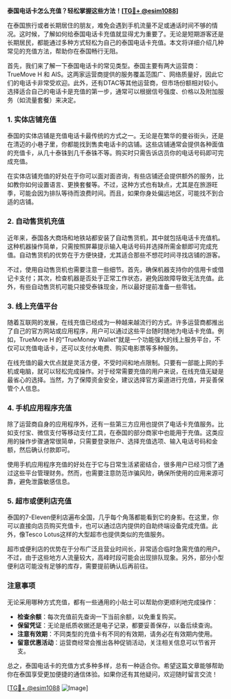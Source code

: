 **泰国电话卡怎么充值？轻松掌握这些方法！[[TG💪+ @esim1088](https://t.me/s/esim1088)]**

在泰国旅行或者长期居住的朋友，难免会遇到手机流量不足或通话时间不够的情况。这时候，了解如何给泰国电话卡充值就显得尤为重要了。无论是短期游客还是长期居民，都能通过多种方式轻松为自己的泰国电话卡充值。本文将详细介绍几种常见的充值方法，帮助你在泰国畅行无阻。

首先，我们来了解一下泰国电话卡的常见类型。泰国主要有两大运营商：TrueMove H 和 AIS。这两家运营商提供的服务覆盖范围广、网络质量好，因此它们的电话卡非常受欢迎。此外，还有DTAC等其他运营商，但市场份额相对较小。选择适合自己的电话卡是充值的第一步，通常可以根据信号强度、价格以及附加服务（如流量套餐）来决定。

### 1. 实体店铺充值

泰国的实体店铺是充值电话卡最传统的方式之一。无论是在繁华的曼谷街头，还是在清迈的小巷子里，你都能找到售卖电话卡的店铺。这些店铺通常会提供各种面值的充值卡，从几十泰铢到几千泰铢不等。购买时只需告诉店员你的电话号码即可完成充值。

在实体店铺充值的好处在于你可以面对面咨询，有些店铺还会提供额外的服务，比如教你如何设置语言、更换套餐等。不过，这种方式也有缺点，尤其是在旅游旺季，可能会因为排队等待而浪费时间。而且，如果你身处偏远地区，可能找不到合适的店铺。

### 2. 自动售货机充值

近年来，泰国各大商场和地铁站都安装了自动售货机，其中就包括电话卡充值机。这种机器操作简单，只需按照屏幕提示输入电话号码并选择所需金额即可完成充值。自动售货机的优势在于方便快捷，尤其适合那些不想花时间寻找店铺的游客。

不过，使用自动售货机也需要注意一些细节。首先，确保机器支持你的信用卡或借记卡支付；其次，检查机器是否处于正常工作状态，避免因故障导致无法充值。此外，有些自动售货机可能只接受泰铢现金，所以最好提前准备一些零钱。

### 3. 线上充值平台

随着互联网的发展，在线充值已经成为一种越来越流行的方式。许多运营商都推出了自己的官方网站或应用程序，用户可以通过这些平台随时随地为电话卡充值。例如，TrueMove H 的“TrueMoney Wallet”就是一个功能强大的线上服务平台，不仅可以充值电话卡，还可以支付水电费、购买电影票等多种服务。

在线充值的最大优点就是灵活方便，不受时间和地点限制。只要有一部能上网的手机或电脑，就可以轻松完成操作。对于经常需要充值的用户来说，在线充值无疑是最省心的选择。当然，为了保障资金安全，建议选择官方渠道进行充值，并妥善保管个人信息。

### 4. 手机应用程序充值

除了运营商自身的应用程序外，还有一些第三方应用也提供了电话卡充值服务。比如支付宝、微信支付等移动支付工具，在泰国的部分商家中也能用于充值。这类应用的操作步骤通常很简单，只需要登录账户、选择充值选项、输入电话号码和金额，然后确认付款即可。

使用手机应用程序充值的好处在于它与日常生活紧密结合，很多用户已经习惯了通过这些平台管理财务。然而，也需要注意防范诈骗风险，确保所使用的应用来源可靠，避免泄露敏感信息。

### 5. 超市或便利店充值

泰国的7-Eleven便利店遍布全国，几乎每个角落都能看到它的身影。在这里，你可以直接向店员购买充值卡，也可以通过店内提供的自助终端设备完成充值。此外，像Tesco Lotus这样的大型超市也提供类似的充值服务。

超市或便利店的优势在于分布广泛且营业时间长，非常适合临时急需充值的用户。不过，由于这些地方人流量较大，高峰时段可能会出现排队现象。另外，部分小型便利店可能没有足够的库存，需要提前确认后再前往。

### 注意事项

无论采用哪种方式充值，都有一些通用的小贴士可以帮助你更顺利地完成操作：

- **检查余额**：每次充值前先查询一下当前余额，以免重复购买。
- **保留凭证**：无论是纸质收据还是电子记录，都要妥善保存，以备后续查询。
- **注意有效期**：不同类型的充值卡有不同的有效期，请务必在有效期内使用。
- **留意优惠活动**：运营商经常会推出各种促销活动，关注相关信息可以节省开支。

总之，泰国电话卡的充值方式多种多样，总有一种适合你。希望这篇文章能够帮助你在泰国享受更加便捷的通信体验。如果你还有其他疑问，欢迎随时留言交流！

[[TG💪+ @esim1088](https://t.me/s/esim1088) ![Image](https://i.postimg.cc/4NQfJmqS/Snipaste-2025-05-13-00-14-12.png)]